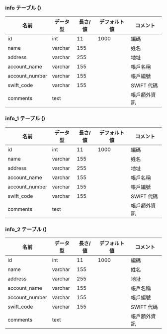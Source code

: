 ### info テーブル ()
|名前|データ型|長さ/値|デフォルト値|コメント|
|---|---|---|---|---|
|id|int|11|1000|編碼|
|name|varchar|155||姓名|
|address|varchar|255||地址|
|account_name|varchar|155||帳戶名稱|
|account_number|varchar|155||帳戶編號|
|swift_code|varchar|155||SWIFT 代碼|
|comments|text|||帳戶額外資訊|


### info_1 テーブル ()
|名前|データ型|長さ/値|デフォルト値|コメント|
|---|---|---|---|---|
|id|int|11|1000|編碼|
|name|varchar|155||姓名|
|address|varchar|255||地址|
|account_name|varchar|155||帳戶名稱|
|account_number|varchar|155||帳戶編號|
|swift_code|varchar|155||SWIFT 代碼|
|comments|text|||帳戶額外資訊|


### info_2 テーブル ()
|名前|データ型|長さ/値|デフォルト値|コメント|
|---|---|---|---|---|
|id|int|11|1000|編碼|
|name|varchar|155||姓名|
|address|varchar|255||地址|
|account_name|varchar|155||帳戶名稱|
|account_number|varchar|155||帳戶編號|
|swift_code|varchar|155||SWIFT 代碼|
|comments|text|||帳戶額外資訊|


